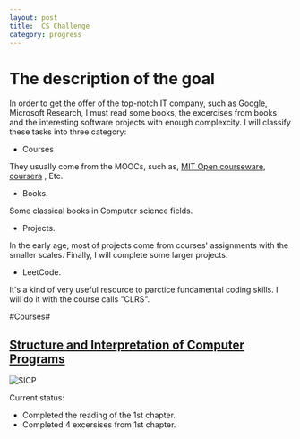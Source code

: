 ```yaml
---
layout: post
title:  CS Challenge
category: progress
---
```


# The description of the goal #

In order to get the offer of the top-notch IT company, such as Google, Microsoft Research, I must read some books, the excercises from books and the interesting software projects with enough complexcity. I will classify these tasks into three category:

* Courses

They usually come from the MOOCs, such as, [MIT Open courseware](http://ocw.mit.edu/index.htm), [coursera](https://www.coursera.org/) , Etc.

* Books.

Some classical books in Computer science fields.

* Projects.

In the early age, most of projects come from courses' assignments with the smaller scales. Finally, I will complete some larger projects.

* LeetCode.

It's a kind of very useful resource to parctice fundamental coding skills. I will do it with the course calls "CLRS".

#Courses#

## [Structure and Interpretation of Computer Programs](http://ocw.mit.edu/courses/electrical-engineering-and-computer-science/6-001-structure-and-interpretation-of-computer-programs-spring-2005/)  ##

![SICP](http://ocw.mit.edu/courses/electrical-engineering-and-computer-science/6-001-structure-and-interpretation-of-computer-programs-spring-2005/6-001s05.jpg  "SICP")

Current status:

- Completed the reading of the 1st chapter.
- Completed 4 excersises from 1st chapter.



